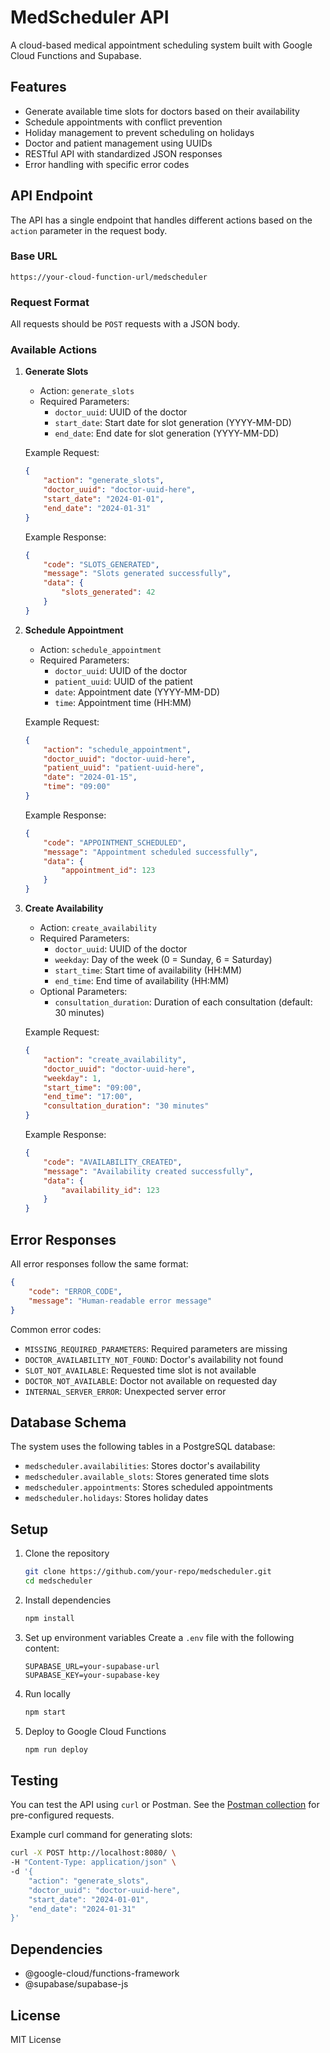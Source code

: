 # MedScheduler API

A cloud-based medical appointment scheduling system built with Google Cloud Functions and Supabase.

## Features

- Generate available time slots for doctors based on their availability
- Schedule appointments with conflict prevention
- Holiday management to prevent scheduling on holidays
- Doctor and patient management using UUIDs
- RESTful API with standardized JSON responses
- Error handling with specific error codes

## API Endpoint

The API has a single endpoint that handles different actions based on the `action` parameter in the request body.

### Base URL
`https://your-cloud-function-url/medscheduler`

### Request Format
All requests should be `POST` requests with a JSON body.

### Available Actions

1. **Generate Slots**
   - Action: `generate_slots`
   - Required Parameters:
     - `doctor_uuid`: UUID of the doctor
     - `start_date`: Start date for slot generation (YYYY-MM-DD)
     - `end_date`: End date for slot generation (YYYY-MM-DD)

   Example Request:
   ```json
   {
       "action": "generate_slots",
       "doctor_uuid": "doctor-uuid-here",
       "start_date": "2024-01-01",
       "end_date": "2024-01-31"
   }
   ```

   Example Response:
   ```json
   {
       "code": "SLOTS_GENERATED",
       "message": "Slots generated successfully",
       "data": {
           "slots_generated": 42
       }
   }
   ```

2. **Schedule Appointment**
   - Action: `schedule_appointment`
   - Required Parameters:
     - `doctor_uuid`: UUID of the doctor
     - `patient_uuid`: UUID of the patient
     - `date`: Appointment date (YYYY-MM-DD)
     - `time`: Appointment time (HH:MM)

   Example Request:
   ```json
   {
       "action": "schedule_appointment",
       "doctor_uuid": "doctor-uuid-here",
       "patient_uuid": "patient-uuid-here",
       "date": "2024-01-15",
       "time": "09:00"
   }
   ```

   Example Response:
   ```json
   {
       "code": "APPOINTMENT_SCHEDULED",
       "message": "Appointment scheduled successfully",
       "data": {
           "appointment_id": 123
       }
   }
   ```

3. **Create Availability**
   - Action: `create_availability`
   - Required Parameters:
     - `doctor_uuid`: UUID of the doctor
     - `weekday`: Day of the week (0 = Sunday, 6 = Saturday)
     - `start_time`: Start time of availability (HH:MM)
     - `end_time`: End time of availability (HH:MM)
   - Optional Parameters:
     - `consultation_duration`: Duration of each consultation (default: 30 minutes)

   Example Request:
   ```json
   {
       "action": "create_availability",
       "doctor_uuid": "doctor-uuid-here",
       "weekday": 1,
       "start_time": "09:00",
       "end_time": "17:00",
       "consultation_duration": "30 minutes"
   }
   ```

   Example Response:
   ```json
   {
       "code": "AVAILABILITY_CREATED",
       "message": "Availability created successfully",
       "data": {
           "availability_id": 123
       }
   }
   ```

## Error Responses

All error responses follow the same format:

```json
{
    "code": "ERROR_CODE",
    "message": "Human-readable error message"
}
```

Common error codes:
- `MISSING_REQUIRED_PARAMETERS`: Required parameters are missing
- `DOCTOR_AVAILABILITY_NOT_FOUND`: Doctor's availability not found
- `SLOT_NOT_AVAILABLE`: Requested time slot is not available
- `DOCTOR_NOT_AVAILABLE`: Doctor not available on requested day
- `INTERNAL_SERVER_ERROR`: Unexpected server error

## Database Schema

The system uses the following tables in a PostgreSQL database:

- `medscheduler.availabilities`: Stores doctor's availability
- `medscheduler.available_slots`: Stores generated time slots
- `medscheduler.appointments`: Stores scheduled appointments
- `medscheduler.holidays`: Stores holiday dates

## Setup

1. Clone the repository
   ```bash
   git clone https://github.com/your-repo/medscheduler.git
   cd medscheduler
   ```

2. Install dependencies
   ```bash
   npm install
   ```

3. Set up environment variables
   Create a `.env` file with the following content:
   ```
   SUPABASE_URL=your-supabase-url
   SUPABASE_KEY=your-supabase-key
   ```

4. Run locally
   ```bash
   npm start
   ```

5. Deploy to Google Cloud Functions
   ```bash
   npm run deploy
   ```

## Testing

You can test the API using `curl` or Postman. See the [Postman collection](postman.json) for pre-configured requests.

Example curl command for generating slots:
```bash
curl -X POST http://localhost:8080/ \
-H "Content-Type: application/json" \
-d '{
    "action": "generate_slots",
    "doctor_uuid": "doctor-uuid-here",
    "start_date": "2024-01-01",
    "end_date": "2024-01-31"
}'
```

## Dependencies

- @google-cloud/functions-framework
- @supabase/supabase-js

## License

MIT License